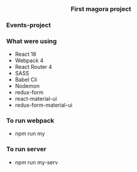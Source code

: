 <p align="center">
    <h3 align="center">First magora project<br></h3>
</p>

### Events-project

### What were using

* React 16
* Webpack 4
* React Router 4
* SASS
* Babel Cli
* Nodemon
* redux-form
* react-material-ui
* redux-form-material-ui

### To run webpack

* npm run my

### To run server

* npm run my-serv
